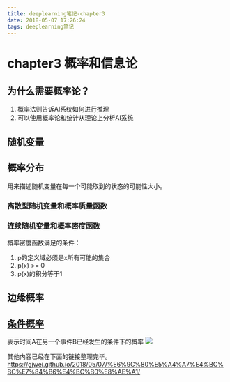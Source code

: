 ```yaml
---
title: deeplearning笔记-chapter3
date: 2018-05-07 17:26:24
tags: deeplearning笔记
---
```

# chapter3 概率和信息论

## 为什么需要概率论？
1. 概率法则告诉AI系统如何进行推理
2. 可以使用概率论和统计从理论上分析AI系统

## 随机变量

<!-- more -->

## 概率分布

用来描述随机变量在每一个可能取到的状态的可能性大小。

### 离散型随机变量和概率质量函数


### 连续随机变量和概率密度函数
概率密度函数满足的条件：
1. p的定义域必须是x所有可能的集合
2. p(x) >= 0
3. p(x)的积分等于1

## 边缘概率

## [条件概率](https://zh.wikipedia.org/zh-hans/%E6%9D%A1%E4%BB%B6%E6%A6%82%E7%8E%87)
表示时间A在另一个事件B已经发生的条件下的概率
![](https://ws1.sinaimg.cn/large/006tKfTcgy1fr2zpm8dqqj30ls053wei.jpg)

其他内容已经在下面的链接整理完毕。
https://gjwei.github.io/2018/05/07/%E6%9C%80%E5%A4%A7%E4%BC%BC%E7%84%B6%E4%BC%B0%E8%AE%A1/